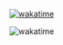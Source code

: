 [![wakatime](https://wakatime.com/badge/user/e0d14349-2b77-4fe5-97e3-f03ca391753b/project/754ee8d6-e4d2-425a-a929-f1bd3554d9a5.svg)](https://wakatime.com/badge/user/e0d14349-2b77-4fe5-97e3-f03ca391753b/project/754ee8d6-e4d2-425a-a929-f1bd3554d9a5)

![wakatime](https://wakatime.com/share/@e0d14349-2b77-4fe5-97e3-f03ca391753b/42fadd75-a933-4829-91a4-df683076e31b.svg)